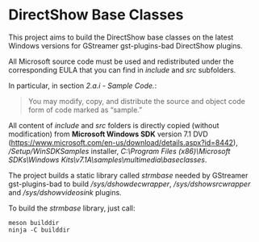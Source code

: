 DirectShow Base Classes
=======================

This project aims to build the DirectShow base classes on the latest Windows
versions for GStreamer gst-plugins-bad DirectShow plugins.

All Microsoft source code must be used and redistributed under the
corresponding EULA that you can find in *include* and *src* subfolders.

In particular, in section *2.a.i - Sample Code.*:
> You may modify, copy, and distribute the source and object code form of code
> marked as “sample.”

All content of *include* and *src* folders is directly copied (without
modification) from **Microsoft Windows SDK** version 7.1 DVD
(https://www.microsoft.com/en-us/download/details.aspx?id=8442),
*/Setup/WinSDKSamples* installer, *C:\Program Files (x86)\Microsoft
SDKs\Windows Kits\v7.1A\samples\multimedia\baseclasses*.

The project builds a static library called *strmbase* needed by GStreamer
gst-plugins-bad to build */sys/dshowdecwrapper*, */sys/dshowsrcwrapper* and
*/sys/dshowvideosink* plugins.

To build the *strmbase* library, just call:
```
meson builddir
ninja -C builddir
```

